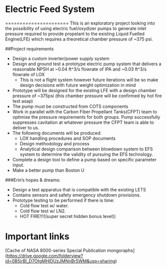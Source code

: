 # Electric Feed System
======================
This is an exploratory project looking into the possibility of using electric fuel/oxydizer pumps to generate inlet pressure required to provide propelant to the existing Liquid Fuelled Engine(LFE) which requires a theoretical chamber pressure of ~375 psi.

##Project requirements
* Design a custom inverter/power supply system
* Design and ground test a prototype electric pump system that delivers a reasonable NPSH at ~0.04 ft^3/s flowrate of IPA and ~0.03 ft^3/s flowrate of LOX
	* This is not a flight system however future iterations will be so make design decisions with future weight optimization in mind
* Prototype will be designed for the existing LFE with a design chamber pressure of ~375psi (this chamber pressure will be confirmed by hot fire test asap)
* The pump must be constructed from COTS components
* Work in parallel with the Carbon Fiber Propellant Tanks(CFPT) team to optimise the pressure requirements for both groups. Pump successfully suppresses cavitation at whatever pressure the CFPT team is able to deliver to us.
* The following documents will be produced:
	* LOX handling procedures and SOP documents
	* Design methodology and process
	* Analytical design comparison between blowdown system to EFS system to determine the validity of pursuing the EFS technology.
* Complete a design tool to define a pump based on specific parameter input.
* Make a better pump than Boston U

###Erin’s hopes & dreams:
* Design a test apparatus that is compatible with the existing LETS
* Contains sensors and safety emergency shutdown provisions.
* Prototype testing to be performed if there is time:
	* Cold flow test w/ water. 
	* Cold flow test w/ LN2.
	* HOT FIRE!!!((super secret hidden bonus level))



# Important links
[Cache of NASA 8000-series Special Publication mongoraphs]
(https://drive.google.com/folderview?id=0B5irBl_D7OtgMHlDUzJMNnBrSWM&usp=sharing)

